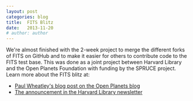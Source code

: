 ```yaml
---
layout: post
categories: blog
title:  FITS Blitz
date:   2013-11-20
# author: author
---
```


We're almost finished with the 2-week project to merge the different forks of FITS on GitHub and to make it easier for others to contribute code to the FITS test base. This was done as a joint project between Harvard Library and the Open Planets Foundation with funding by the SPRUCE project. Learn more about the FITS blitz at:

- [Paul Wheatley's blog post on the Open Planets blog](http://www.openplanetsfoundation.org/blogs/2013-11-06-fits-blitz)
- [The announcement in the Harvard Library newsletter](http://library.harvard.edu/11152013-1810/fits-blitz)